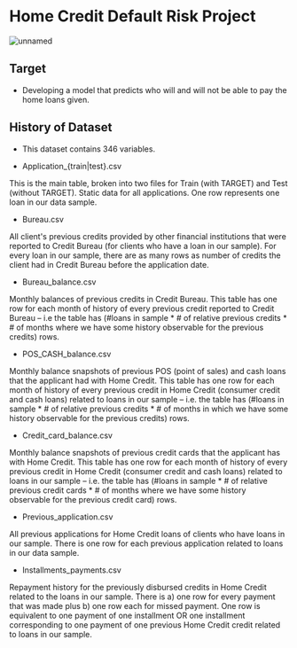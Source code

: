 # Home Credit Default Risk Project

![unnamed](https://user-images.githubusercontent.com/76595310/131363659-b7c3a47c-edda-4203-b74b-98c52fd4f26b.jpg)

## Target

* Developing a model that predicts who will and will not be able to pay the home loans given.

## History of Dataset

* This dataset contains 346 variables.


* Application_{train|test}.csv

This is the main table, broken into two files for Train (with TARGET) and Test (without TARGET).
Static data for all applications. One row represents one loan in our data sample.

* Bureau.csv

All client's previous credits provided by other financial institutions that were reported to Credit Bureau (for clients who have a loan in our sample).
For every loan in our sample, there are as many rows as number of credits the client had in Credit Bureau before the application date.

* Bureau_balance.csv

Monthly balances of previous credits in Credit Bureau.
This table has one row for each month of history of every previous credit reported to Credit Bureau – i.e the table has (#loans in sample * # of relative previous credits * # of months where we have some history observable for the previous credits) rows.

* POS_CASH_balance.csv

Monthly balance snapshots of previous POS (point of sales) and cash loans that the applicant had with Home Credit.
This table has one row for each month of history of every previous credit in Home Credit (consumer credit and cash loans) related to loans in our sample – i.e. the table has (#loans in sample * # of relative previous credits * # of months in which we have some history observable for the previous credits) rows.

* Credit_card_balance.csv

Monthly balance snapshots of previous credit cards that the applicant has with Home Credit.
This table has one row for each month of history of every previous credit in Home Credit (consumer credit and cash loans) related to loans in our sample – i.e. the table has (#loans in sample * # of relative previous credit cards * # of months where we have some history observable for the previous credit card) rows.

* Previous_application.csv

All previous applications for Home Credit loans of clients who have loans in our sample.
There is one row for each previous application related to loans in our data sample.

* Installments_payments.csv

Repayment history for the previously disbursed credits in Home Credit related to the loans in our sample.
There is a) one row for every payment that was made plus b) one row each for missed payment.
One row is equivalent to one payment of one installment OR one installment corresponding to one payment of one previous Home Credit credit related to loans in our sample.

